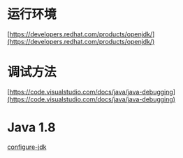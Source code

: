 # 运行环境

[https://developers.redhat.com/products/openjdk/](https://developers.redhat.com/products/openjdk/)

# 调试方法

[https://code.visualstudio.com/docs/java/java-debugging](https://code.visualstudio.com/docs/java/java-debugging)

# Java 1.8
[configure-jdk](https://code.visualstudio.com/docs/java/java-project#_configure-jdk)